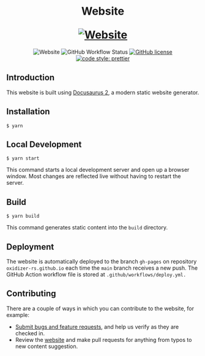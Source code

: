 <h1 align="center">
    <p align="center">Website</p>
    <a href="https://oxidizer-rs.github.io"><img src="https://repository-images.githubusercontent.com/285142981/5bf7eb80-e019-11ea-9121-8b23151b4947" alt="Website"></a>
</h1>

<p align="center">
    <img alt="Website" src="https://img.shields.io/website?url=https%3A%2F%2Foxidizer-rs.github.io">
    <img alt="GitHub Workflow Status" src="https://img.shields.io/github/workflow/status/oxidizer-rs/website/deploy">
    <a href="https://github.com/oxidizer-rs/website/blob/dev/LICENSE"><img alt="GitHub license" src="https://img.shields.io/github/license/oxidizer-rs/website"></a>
    <a href= "https://github.com/prettier/prettier"><img alt="code style: prettier" src="https://img.shields.io/badge/code_style-prettier-ff69b4.svg"></a>
</p>

## Introduction

This website is built using [Docusaurus 2](https://v2.docusaurus.io/), a modern static website generator.

## Installation

```
$ yarn
```

## Local Development

```
$ yarn start
```

This command starts a local development server and open up a browser window. Most changes are reflected live without having to restart the server.

## Build

```
$ yarn build
```

This command generates static content into the `build` directory.

## Deployment

The website is automatically deployed to the branch `gh-pages` on repository `oxidizer-rs.github.io` each time the `main` branch receives a new push. The GitHub Action workflow file is stored at `.github/workflows/deploy.yml.`

## Contributing

There are a couple of ways in which you can contribute to the website, for example:

- [Submit bugs and feature requests](https://github.com/oxidizer-rs/website/issues), and help us verify as they are checked in.
- Review the [website](https://oxidizer-rs.github.io) and make pull requests for anything from typos to new content suggestion.
